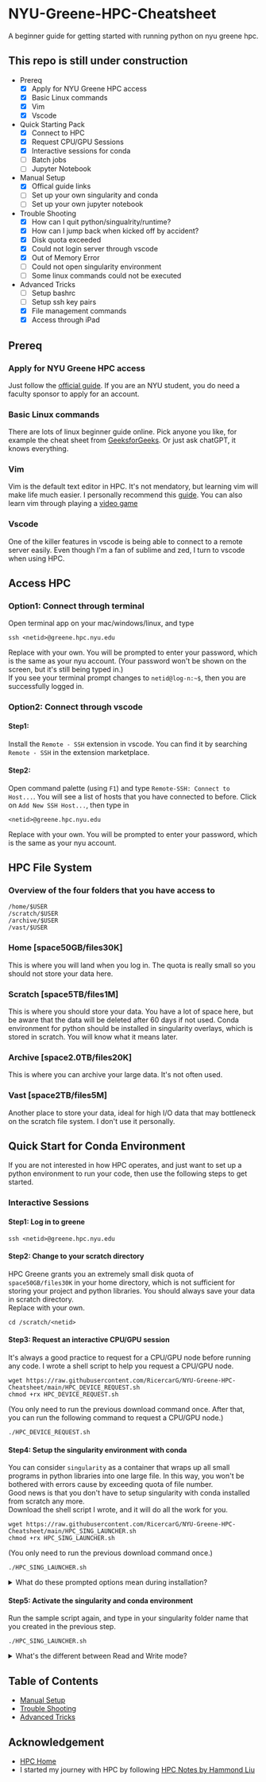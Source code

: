 # NYU-Greene-HPC-Cheatsheet
A beginner guide for getting started with running python on nyu greene hpc. 

## This repo is still under construction
* Prereq
	- [x] Apply for NYU Greene HPC access
	- [x] Basic Linux commands
	- [x] Vim
	- [x] Vscode
* Quick Starting Pack
	- [x] Connect to HPC
	- [x] Request CPU/GPU Sessions
	- [x] Interactive sessions for conda
	- [ ] Batch jobs
	- [ ] Jupyter Notebook
* Manual Setup
	- [x] Offical guide links
	- [ ] Set up your own singularity and conda
	- [ ] Set up your own jupyter notebook
* Trouble Shooting
	- [x] How can I quit python/singualrity/runtime?
	- [x] How can I jump back when kicked off by accident?
	- [x] Disk quota exceeded
	- [x] Could not login server through vscode
	- [x] Out of Memory Error
	- [ ] Could not open singularity environment
	- [ ] Some linux commands could not be executed
* Advanced Tricks
	- [ ] Setup bashrc
	- [ ] Setup ssh key pairs
	- [x] File management commands
	- [x] Access through iPad

## Prereq
### Apply for NYU Greene HPC access
Just follow the [official guide](https://www.nyu.edu/life/information-technology/research-computing-services/high-performance-computing/high-performance-computing-nyu-it/hpc-accounts-and-eligibility.html#eligibility). If you are an NYU student, you do need a faculty sponsor to apply for an account.

### Basic Linux commands
There are lots of linux beginner guide online. Pick anyone you like, for example the cheat sheet from [GeeksforGeeks](https://www.geeksforgeeks.org/linux-commands-cheat-sheet/). Or just ask chatGPT, it knows everything.

### Vim
Vim is the default text editor in HPC. It's not mendatory, but learning vim will make life much easier. I personally recommend this [guide](https://github.com/iggredible/Learn-Vim?tab=readme-ov-file). You can also learn vim through playing a [video game](https://vim-adventures.com/)

### Vscode
One of the killer features in vscode is being able to connect to a remote server easily. Even though I'm a fan of sublime and zed, I turn to vscode when using HPC. 


## Access HPC
### Option1: Connect through terminal
Open terminal app on your mac/windows/linux, and type
```
ssh <netid>@greene.hpc.nyu.edu
```
Replace <netid> with your own. You will be prompted to enter your password, which is the same as your nyu account. (Your password won't be shown on the screen, but it's still being typed in.) <br>
If you see your terminal prompt changes to `netid@log-n:~$`, then you are successfully logged in.


### Option2: Connect through vscode
#### Step1: 
Install the `Remote - SSH` extension in vscode. You can find it by searching `Remote - SSH` in the extension marketplace.

#### Step2:
Open command palette (using `F1`) and type `Remote-SSH: Connect to Host...`. You will see a list of hosts that you have connected to before. Click on `Add New SSH Host...`, then type in
```
<netid>@greene.hpc.nyu.edu
```
Replace <netid> with your own. You will be prompted to enter your password, which is the same as your nyu account.

## HPC File System
### Overview of the four folders that you have access to
```
/home/$USER
/scratch/$USER
/archive/$USER
/vast/$USER
```
### Home [space50GB/files30K]
This is where you will land when you log in. The quota is really small so you should not store your data here.

### Scratch [space5TB/files1M]
This is where you should store your data. You have a lot of space here, but be aware that the data will be deleted after 60 days if not used. Conda environment for python should be installed in singularity overlays, which is stored in scratch. You will know what it means later.

### Archive [space2.0TB/files20K]
This is where you can archive your large data. It's not often used.

### Vast [space2TB/files5M]
Another place to store your data, ideal for high I/O data that may bottleneck on the scratch file system. I don't use it personally.


## Quick Start for Conda Environment
If you are not interested in how HPC operates, and just want to set up a python environment to run your code, then use the following steps to get started.
### Interactive Sessions
#### Step1: Log in to greene
```
ssh <netid>@greene.hpc.nyu.edu
```
#### Step2: Change to your scratch directory
HPC Greene grants you an extremely small disk quota of `space50GB/files30K` in your home directory, which is not sufficient for storing your project and python libraries. You should always save your data in scratch directory.<br>
Replace <netid> with your own.

```
cd /scratch/<netid>
```

#### Step3: Request an interactive CPU/GPU session
It's always a good practice to request for a CPU/GPU node before running any code. I wrote a shell script to help you request a CPU/GPU node.
```
wget https://raw.githubusercontent.com/RicercarG/NYU-Greene-HPC-Cheatsheet/main/HPC_DEVICE_REQUEST.sh
chmod +rx HPC_DEVICE_REQUEST.sh
```
(You only need to run the previous download command once. After that, you can run the following command to request a CPU/GPU node.)
```
./HPC_DEVICE_REQUEST.sh
```


#### Step4: Setup the singularity environment with conda
You can consider `singularity` as a container that wraps up all small programs in python libraries into one large file. In this way, you won't be bothered with errors cause by exceeding quota of file number. <br>
Good news is that you don't have to setup singularity with conda installed from scratch any more. <br>
Download the shell script I wrote, and it will do all the work for you.
```
wget https://raw.githubusercontent.com/RicercarG/NYU-Greene-HPC-Cheatsheet/main/HPC_SING_LAUNCHER.sh
chmod +rx HPC_SING_LAUNCHER.sh
```
(You only need to run the previous download command once.)
```
./HPC_SING_LAUNCHER.sh
```
<details>
	<summary>What do these prompted options mean during installation?</summary>
	- `Name Your Singularity Folder`: Since you can have multiple singularity environments, you should give a unique name to your singularity folder. You will use this name to activate your singularity environment. It's a good practice to set up a new singularity environment for each project.<br>
	- `cuda version`: This should be based on your project. If not specified, cuda 11.8 works for most cases.<br>
	- `Size of overlay`: This decides how large and how many python libraries you can install. For LLM or Diffusers projects, I empirically recommand `overlay-50G-10M`.
</details>

#### Step5: Activate the singularity and conda environment
Run the sample script again, and type in your singularity folder name that you created in the previous step.
```
./HPC_SING_LAUNCHER.sh
```
<details>
	<summary>What's the different between Read and Write mode?</summary>
	- `Read and Write`: You can add files into the singularity. This is useful when you are setting up your conda environment. However, one singularity overlay can only be written by one process at a time. <br>
	- `Read only`: You can only read the files in the singularity environment. This is useful when you want to use a pre-built singularity environment.
</details>



## Table of Contents
* [Manual Setup](MaunalSetup.md)
* [Trouble Shooting](TroubleShooting.md)
* [Advanced Tricks](AdvancedTricks.md)

## Acknowledgement
* [HPC Home](https://sites.google.com/nyu.edu/nyu-hpc/home?authuser=0)
* I started my journey with HPC by following [HPC Notes by Hammond Liu](https://abstracted-crime-34a.notion.site/63aae4cc39904d11a5c744f480a42017?v=261a410e1fe24d0294ed744c21a41015&p=7ed5e95ce1dc400898f6462f6de47d2c&pm=s)